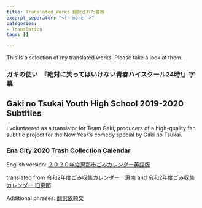 ```yaml
---
title: Translated Works 翻訳された書類
excerpt_separator: "<!--more-->"
categories:
- Translation
tags: []

---
```

This is a selection of my translated works. Please take a look at them.

<!--more-->

### ガキの使い　『絶対に笑ってはいけない青春ハイスクール24時!』字幕

## Gaki no Tsukai Youth High School 2019-2020 Subtitles

I volunteered as a translator for Team Gaki, producers of a high-quality fan subtitle project for the New Year's comedy special by Gaki no Tsukai.

### Ena City 2020 Trash Collection Calendar

English version: [２０２０年度恵那市ごみカレンダー英語版](/uploads/2020英語版ごみカレンダー.pdf "２０２０年度恵那市ごみカレンダー英語版")

translated from [令和2年度ごみ収集カレンダー　恵南](/uploads/令和2年度ごみ収集カレンダー　恵南.pdf) and [令和2年度ごみ収集カレンダー 旧恵那](/uploads/令和2年度ごみ収集カレンダー　旧恵那.pdf)

Additional phrases: [翻訳依頼文](/uploads/翻訳依頼文.pdf)